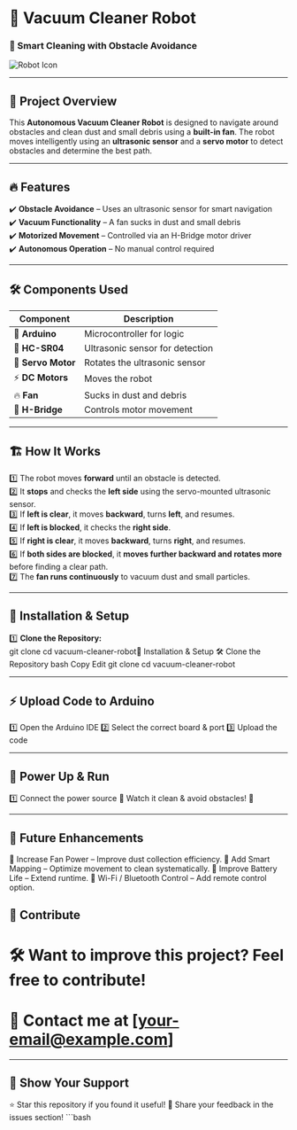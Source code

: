 # 🚀 Vacuum Cleaner Robot  

### 🤖 Smart Cleaning with Obstacle Avoidance  

![Robot Icon](https://img.icons8.com/external-flat-icons-pause-08/64/000000/external-robot-automation-flat-icons-pause-08.png)

---

## 🌟 Project Overview  
This **Autonomous Vacuum Cleaner Robot** is designed to navigate around obstacles and clean dust and small debris using a **built-in fan**. The robot moves intelligently using an **ultrasonic sensor** and a **servo motor** to detect obstacles and determine the best path.

---

## 🔥 Features  
✔️ **Obstacle Avoidance** – Uses an ultrasonic sensor for smart navigation  
✔️ **Vacuum Functionality** – A fan sucks in dust and small debris  
✔️ **Motorized Movement** – Controlled via an H-Bridge motor driver  
✔️ **Autonomous Operation** – No manual control required  

---

## 🛠️ Components Used  
| Component          | Description                     |
|-------------------|--------------------------------|
| 🎯 **Arduino**    | Microcontroller for logic     |
| 📡 **HC-SR04**   | Ultrasonic sensor for detection |
| 🔄 **Servo Motor** | Rotates the ultrasonic sensor |
| ⚡ **DC Motors**  | Moves the robot                |
| 🔥 **Fan**        | Sucks in dust and debris      |
| 🔌 **H-Bridge**  | Controls motor movement        |

---

## 🏗️ How It Works  
1️⃣ The robot moves **forward** until an obstacle is detected.  
2️⃣ It **stops** and checks the **left side** using the servo-mounted ultrasonic sensor.  
3️⃣ If **left is clear**, it moves **backward**, turns **left**, and resumes.  
4️⃣ If **left is blocked**, it checks the **right side**.  
5️⃣ If **right is clear**, it moves **backward**, turns **right**, and resumes.  
6️⃣ If **both sides are blocked**, it **moves further backward and rotates more** before finding a clear path.  
7️⃣ The **fan runs continuously** to vacuum dust and small particles.  

---

## 🚀 Installation & Setup  
1️⃣ **Clone the Repository:**  
 git clone <your-repo-url>
cd vacuum-cleaner-robot🚀 Installation & Setup
🛠️ Clone the Repository
bash
Copy
Edit
git clone <your-repo-url>
cd vacuum-cleaner-robot

---

## ⚡ Upload Code to Arduino
1️⃣ Open the Arduino IDE
2️⃣ Select the correct board & port
3️⃣ Upload the code


---


## 🔋 Power Up & Run
 
1️⃣ Connect the power source
🔹 Watch it clean & avoid obstacles! 🎉


---


## 🔮 Future Enhancements
🔹 Increase Fan Power – Improve dust collection efficiency.
🔹 Add Smart Mapping – Optimize movement to clean systematically.
🔹 Improve Battery Life – Extend runtime.
🔹 Wi-Fi / Bluetooth Control – Add remote control option.



## 🤝 Contribute
# 🛠️ Want to improve this project? Feel free to contribute!
# 📩 Contact me at [your-email@example.com]

---

## 🌟 Show Your Support
⭐ Star this repository if you found it useful!
💬 Share your feedback in the issues section!
       ```bash
